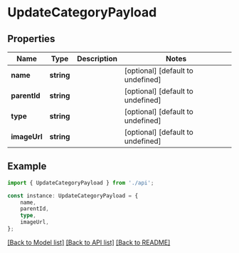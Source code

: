 # UpdateCategoryPayload


## Properties

Name | Type | Description | Notes
------------ | ------------- | ------------- | -------------
**name** | **string** |  | [optional] [default to undefined]
**parentId** | **string** |  | [optional] [default to undefined]
**type** | **string** |  | [optional] [default to undefined]
**imageUrl** | **string** |  | [optional] [default to undefined]

## Example

```typescript
import { UpdateCategoryPayload } from './api';

const instance: UpdateCategoryPayload = {
    name,
    parentId,
    type,
    imageUrl,
};
```

[[Back to Model list]](../README.md#documentation-for-models) [[Back to API list]](../README.md#documentation-for-api-endpoints) [[Back to README]](../README.md)
